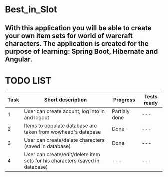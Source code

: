 # Best_in_Slot
## With this application you will be able to create your own item sets for world of warcraft characters. The application is created for the purpose of learning: Spring Boot, Hibernate and Angular.

# TODO LIST
| Task | Short description | Progress | Tests ready |
| ------ | ------ | ------ | ----- |
| 1 | User can create acount, log into in and logout | Partialy done | --- |
| 2 | Items to populate database are taken from wowhead's database | Done | --- |
| 3 | User can create/delete charecters (saved in database) | Done | --- |
| 4 | User can create/edit/delete item sets for his characters (saved in database) | --- | --- |
